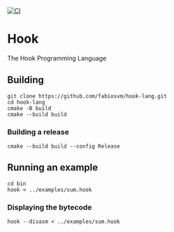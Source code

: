 
[![CI](https://github.com/fabiosvm/hook-lang/actions/workflows/ci.yml/badge.svg?branch=main)](https://github.com/fabiosvm/hook-lang/actions/workflows/ci.yml)

# Hook 

The Hook Programming Language

## Building

```
git clone https://github.com/fabiosvm/hook-lang.git
cd hook-lang
cmake -B build
cmake --build build
```

### Building a release

```
cmake --build build --config Release
```

## Running an example

```
cd bin
hook < ../examples/sum.hook
```

### Displaying the bytecode

```
hook --disasm < ../examples/sum.hook
```
